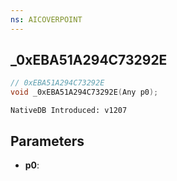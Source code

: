 ```yaml
---
ns: AICOVERPOINT
---
```

## _0xEBA51A294C73292E

```c
// 0xEBA51A294C73292E
void _0xEBA51A294C73292E(Any p0);
```

```
NativeDB Introduced: v1207
```

## Parameters
* **p0**:
